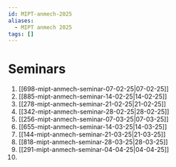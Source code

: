 ```yaml
---
id: MIPT-anmech-2025
aliases:
  - MIPT anmech 2025
tags: []
---
```

# Seminars

1. [[698-mipt-anmech-seminar-07-02-25|07-02-25]]
2. [[885-mipt-anmech-seminar-14-02-25|14-02-25]]
3. [[278-mipt-anmech-seminar-21-02-25|21-02-25]]
4. [[342-mipt-anmech-seminar-28-02-25|28-02-25]]
5. [[256-mipt-anmech-seminar-07-03-25|07-03-25]]
6. [[655-mipt-anmech-seminar-14-03-25|14-03-25]]
7. [[144-mipt-anmech-seminar-21-03-25|21-03-25]]
8. [[818-mipt-anmech-seminar-28-03-25|28-03-25]]
9. [[291-mipt-anmech-seminar-04-04-25|04-04-25]]
10. 
